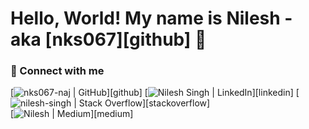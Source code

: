 # Hello, World! My name is Nilesh - aka [nks067][github] 👋




### 🤝 Connect with me

[![nks067-naj | GitHub](https://img.shields.io/badge/GitHub-100000?style=for-the-badge&logo=github&logoColor=white)][github]
[![Nilesh Singh | LinkedIn](https://img.shields.io/badge/LinkedIn-0077B5?style=for-the-badge&logo=linkedin&logoColor=white)][linkedin]
[![nilesh-singh | Stack Overflow](https://img.shields.io/badge/Stack_Overflow-FE7A16?style=for-the-badge&logo=stack-overflow&logoColor=white)][stackoverflow] \
[![Nilesh | Medium](https://img.shields.io/badge/Medium-12100E?style=for-the-badge&logo=medium&logoColor=white)][medium]

<!--
**nks067/nks067** is a ✨ _special_ ✨ repository because its `README.md` (this file) appears on your GitHub profile.

Here are some ideas to get you started:

- 🔭 I’m currently working on ...
- 🌱 I’m currently learning ...
- 👯 I’m looking to collaborate on ...
- 🤔 I’m looking for help with ...
- 💬 Ask me about ...
- 📫 How to reach me: ...
- 😄 Pronouns: ...
- ⚡ Fun fact: ...
-->
